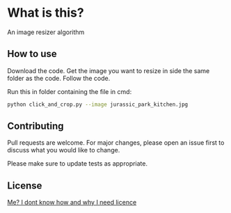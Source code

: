 # What is this?

An image resizer algorithm

## How to use

Download the code. Get the image you want to resize in side the same folder as the code. Follow the code. 

Run this in folder containing the file in cmd:
```bash
python click_and_crop.py --image jurassic_park_kitchen.jpg
```


## Contributing
Pull requests are welcome. For major changes, please open an issue first to discuss what you would like to change.

Please make sure to update tests as appropriate.

## License
[Me? I dont know how and why I need licence](https://www.youtube.com/watch?v=dQw4w9WgXcQ)